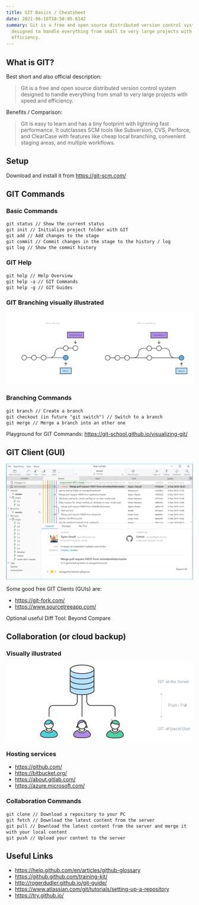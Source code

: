 ```yaml
---
title: GIT Basics / Cheatsheet
date: 2021-06-16T18:58:05.614Z
summary: Git is a free and open source distributed version control system
  designed to handle everything from small to very large projects with speed and
  efficiency.
---
```

## What is GIT?

Best short and also official description:

> Git is a free and open source distributed version control system designed to handle everything from small to very large projects with speed and efficiency.

Benefits / Comparison:

> Git is easy to learn and has a tiny footprint with lightning fast performance. It outclasses SCM tools like Subversion, CVS, Perforce, and ClearCase with features like cheap local branching, convenient staging areas, and multiple workflows.

## Setup

Download and install it from <https://git-scm.com/>

## GIT Commands

### Basic Commands

```
git status // Show the current status
git init // Initialize project folder with GIT
git add // Add changes to the stage
git commit // Commit changes in the stage to the history / log
git log // Show the commit history
```

### GIT Help

```
git help // Help Overview
git help -a // GIT Commands
git help -g // GIT Guides
```

### GIT Branching visually illustrated

![GIT Branching](/static/img/git-branching.png)

### Branching Commands

```
git branch // Create a branch
git checkout (in future "git switch") // Switch to a branch
git merge // Merge a branch into an other one
```

Playground for GIT Commands: <https://git-school.github.io/visualizing-git/>

## GIT Client (GUI)

![GIT Client](/static/img/git-client.jpg)

Some good free GIT Clients (GUIs) are:

* <https://git-fork.com/>
* <https://www.sourcetreeapp.com/>

Optional useful Diff Tool: Beyond Compare

## Collaboration (or cloud backup)

### Visually illustrated

![GIT Collaboration](/static/img/git-collaboration.png)

### Hosting services

* <https://github.com/>
* <https://bitbucket.org/>
* <https://about.gitlab.com/>
* <https://azure.microsoft.com/>

### Collaboration Commands

```
git clone // Download a repository to your PC
git fetch // Download the latest content from the server
git pull // Download the latest content from the server and merge it with your local content
git push // Upload your content to the server
```

## Useful Links

* <https://help.github.com/en/articles/github-glossary>
* <https://github.github.com/training-kit/>
* <http://rogerdudler.github.io/git-guide/>
* <https://www.atlassian.com/git/tutorials/setting-up-a-repository>
* <https://try.github.io/>